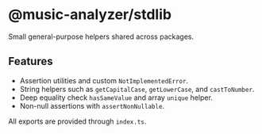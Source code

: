 # @music-analyzer/stdlib

Small general-purpose helpers shared across packages.

## Features
- Assertion utilities and custom `NotImplementedError`.
- String helpers such as `getCapitalCase`, `getLowerCase`, and `castToNumber`.
- Deep equality check `hasSameValue` and array `unique` helper.
- Non-null assertions with `assertNonNullable`.

All exports are provided through `index.ts`.
